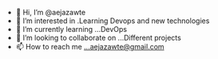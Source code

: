 - 👋 Hi, I’m @aejazawte
- 👀 I’m interested in .Learning Devops and new technologies
- 🌱 I’m currently learning ...DevOps
- 💞️ I’m looking to collaborate on ...Different projects
- 📫 How to reach me ...aejazawte@gmail.com

<!---
aejazawte/aejazawte is a ✨ special ✨ repository because its `README.md` (this file) appears on your GitHub profile.
You can click the Preview link to take a look at your changes.
--->
